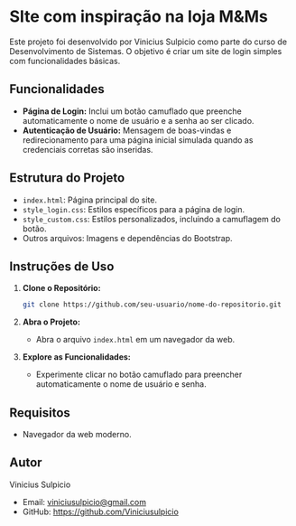 # SIte com inspiração na loja M&Ms

Este projeto foi desenvolvido por Vinicius Sulpicio como parte do curso de Desenvolvimento de Sistemas. O objetivo é criar um site de login simples com funcionalidades básicas.

## Funcionalidades

- **Página de Login:** Inclui um botão camuflado que preenche automaticamente o nome de usuário e a senha ao ser clicado.
- **Autenticação de Usuário:** Mensagem de boas-vindas e redirecionamento para uma página inicial simulada quando as credenciais corretas são inseridas.

## Estrutura do Projeto

- `index.html`: Página principal do site.
- `style_login.css`: Estilos específicos para a página de login.
- `style_custom.css`: Estilos personalizados, incluindo a camuflagem do botão.
- Outros arquivos: Imagens e dependências do Bootstrap.

## Instruções de Uso

1. **Clone o Repositório:**
    ```bash
    git clone https://github.com/seu-usuario/nome-do-repositorio.git
    ```

2. **Abra o Projeto:**
   - Abra o arquivo `index.html` em um navegador da web.

3. **Explore as Funcionalidades:**
   - Experimente clicar no botão camuflado para preencher automaticamente o nome de usuário e senha.

## Requisitos

- Navegador da web moderno.

## Autor

Vinicius Sulpicio
- Email: viniciusulpicio@gmail.com
- GitHub: https://github.com/Viniciusulpicio

